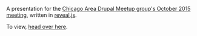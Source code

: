 A presentation for the <a href="http://www.meetup.com/Chicago-Area-Drupal-User-Group/events/224914264/">Chicago Area Drupal Meetup group's October 2015 meeting</a>, written in <a href="https://github.com/hakimel/reveal.js">reveal.js</a>.

To view, <a href="http://froboy.org/10things/#/">head over here</a>.
